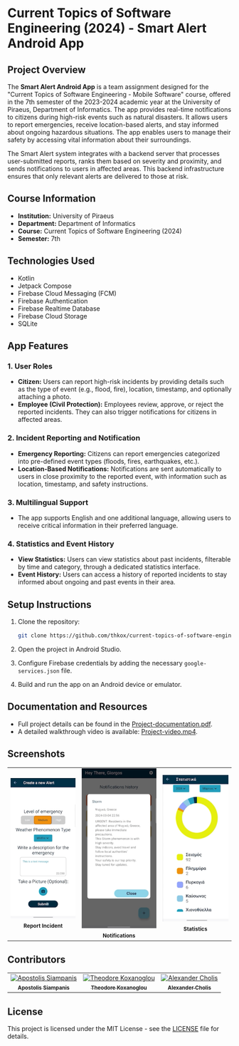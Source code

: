 # Current Topics of Software Engineering (2024) - Smart Alert Android App

## Project Overview

The **Smart Alert Android App** is a team assignment designed for the "Current Topics of Software Engineering - Mobile Software" course, offered in the 7th semester of the 2023-2024 academic year at the University of Piraeus, Department of Informatics. The app provides real-time notifications to citizens during high-risk events such as natural disasters. It allows users to report emergencies, receive location-based alerts, and stay informed about ongoing hazardous situations. The app enables users to manage their safety by accessing vital information about their surroundings.

The Smart Alert system integrates with a backend server that processes user-submitted reports, ranks them based on severity and proximity, and sends notifications to users in affected areas. This backend infrastructure ensures that only relevant alerts are delivered to those at risk.

## Course Information

- **Institution:** University of Piraeus
- **Department:** Department of Informatics
- **Course:** Current Topics of Software Engineering (2024)
- **Semester:** 7th

## Technologies Used

- Kotlin
- Jetpack Compose
- Firebase Cloud Messaging (FCM)
- Firebase Authentication
- Firebase Realtime Database
- Firebase Cloud Storage
- SQLite

## App Features

### 1. User Roles

- **Citizen:** Users can report high-risk incidents by providing details such as the type of event (e.g., flood, fire), location, timestamp, and optionally attaching a photo.
- **Employee (Civil Protection):** Employees review, approve, or reject the reported incidents. They can also trigger notifications for citizens in affected areas.

### 2. Incident Reporting and Notification

- **Emergency Reporting:** Citizens can report emergencies categorized into pre-defined event types (floods, fires, earthquakes, etc.).
- **Location-Based Notifications:** Notifications are sent automatically to users in close proximity to the reported event, with information such as location, timestamp, and safety instructions.

### 3. Multilingual Support

- The app supports English and one additional language, allowing users to receive critical information in their preferred language.

### 4. Statistics and Event History

- **View Statistics:** Users can view statistics about past incidents, filterable by time and category, through a dedicated statistics interface.
- **Event History:** Users can access a history of reported incidents to stay informed about ongoing and past events in their area.

## Setup Instructions

1. Clone the repository:
    ```bash
    git clone https://github.com/thkox/current-topics-of-software-engineering_2023-smart-alert.git
    ```

2. Open the project in Android Studio.
3. Configure Firebase credentials by adding the necessary `google-services.json` file.
4. Build and run the app on an Android device or emulator.

## Documentation and Resources

- Full project details can be found in the [Project-documentation.pdf](./docs/Project-documentation.pdf).
- A detailed walkthrough video is available: [Project-video.mp4](./video/Project-video.mp4).

## Screenshots

<table>
  <tr>
    <td align="center">
      <img src="./images/ReportIncident.png" alt="Report Incident"/>
      <br/>
      <sub><b>Report Incident</b></sub>
    </td>
    <td align="center">
      <img src="./images/Notifications.png" alt="Notifications"/>
      <br/>
      <sub><b>Notifications</b></sub>
    </td>
    <td align="center">
      <img src="./images/Statistics.png" alt="Statistics"/>
      <br/>
      <sub><b>Statistics</b></sub>
    </td>
  </tr>
</table>

## Contributors

<table>
  <tr>
    <td align="center"><a href="https://github.com/ApostolisSiampanis"><img src="https://avatars.githubusercontent.com/u/75365398?v=4" width="100px;" alt="Apostolis Siampanis"/><br /><sub><b>Apostolis Siampanis</b></sub></a><br /></td>
    <td align="center"><a href="https://github.com/thkox"><img src="https://avatars.githubusercontent.com/u/79880468?v=4" width="100px;" alt="Theodore Koxanoglou"/><br /><sub><b>Theodore Koxanoglou</b></sub></a><br /></td>
    <td align="center"><a href="https://github.com/AlexanderCholis"><img src="https://avatars.githubusercontent.com/u/66769337?v=4" width="100px;" alt="Alexander Cholis"/><br /><sub><b>Alexander Cholis</b></sub></a><br /></td>
  </tr>
</table>

## License

This project is licensed under the MIT License - see the [LICENSE](./LICENSE) file for details.
